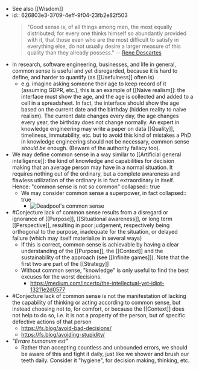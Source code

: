 - See also [[Wisdom]]
- id:: 626803e3-3709-4eff-9f04-23fb2e82f503
  > "Good sense is, of all things among men, the most equally distributed; for every one thinks himself so abundantly provided with it, that those even who are the most difficult to satisfy in everything else, do not usually desire a larger measure of this quality than they already possess." -- [Rene Descartes](https://www.marxists.org/reference/archive/descartes/1635/discourse-method.htm)
- In research, software engineering, businesses, and life in general, common sense is useful and yet disregarded, because it is hard to define, and harder to quantify (as [[Usefulness]] often is)
	- e.g. imagine asking someone their age to keep record of it (assuming GDPR, etc.), this is an example of [[Naive realism]]: the interface must show the age, and the age is collected and added to a cell in a spreadsheet. In fact, the interface should show the age based on the current date and the birthday (hidden reality to naive realism). The current date changes every day, the age changes every year, the birthday does not change normally. An expert in knowledge engineering may write a paper on data [[Quality]], timeliness, immutability, etc. but to avoid this kind of mistakes a PhD in knowledge engineering should not be necessary, common sense _should be_ enough. (Beware of the authority fallacy too).
- We may define common sense in a way similar to [[Artificial general intelligence]]: the kind of knowledge and capabilities for decision making that an average person may have in a normal situation. It requires nothing out of the ordinary, but a complete awareness and flawless utilization of the ordinary is in fact extraordinary in itself. Hence: "common sense is not so common"
  collapsed:: true
	- We may consider common sense a superpower, in fact
	  collapsed:: true
		- ![Deadpool's common sense](https://i.imgur.com/4wIKQWv.jpeg)
- #Conjecture lack of common sense results from a disregard or ignorance of [[Purpose]], [[Situational awareness]], or long term [[Perspective]], resulting in poor judgement, respectively being orthogonal to the purpose, inadequate for the situation, or delayed failure (which may itself materialize in several ways)
	- If this is correct, common sense is achievable by having a clear understanding of the [[Purpose]], the [[Context]] and the sustainability of the approach (see [[Infinite games]]). Note that the first two are part of the [[Strategy]]
	- Without common sense, "knowledge" is only useful to find the best excuses for the worst decisions.
		- https://medium.com/incerto/the-intellectual-yet-idiot-13211e2d0577
- #Conjecture lack of common sense is not the manifestation of lacking the capability of thinking or acting according to common sense, but instead choosing not to, for comfort, or because the [[Context]] does not help to do so, i.e. it is not a property of the person, but of specific defective actions of that person
	- https://fs.blog/avoid-bad-decisions/
	- https://fs.blog/avoiding-stupidity/
- _"Errare humanum est"_
	- Rather than accepting countless and unbounded errors, we should be aware of this and fight it daily, just like we shower and brush our teeth daily. Consider it "hygiene", for decision making, thinking, etc.